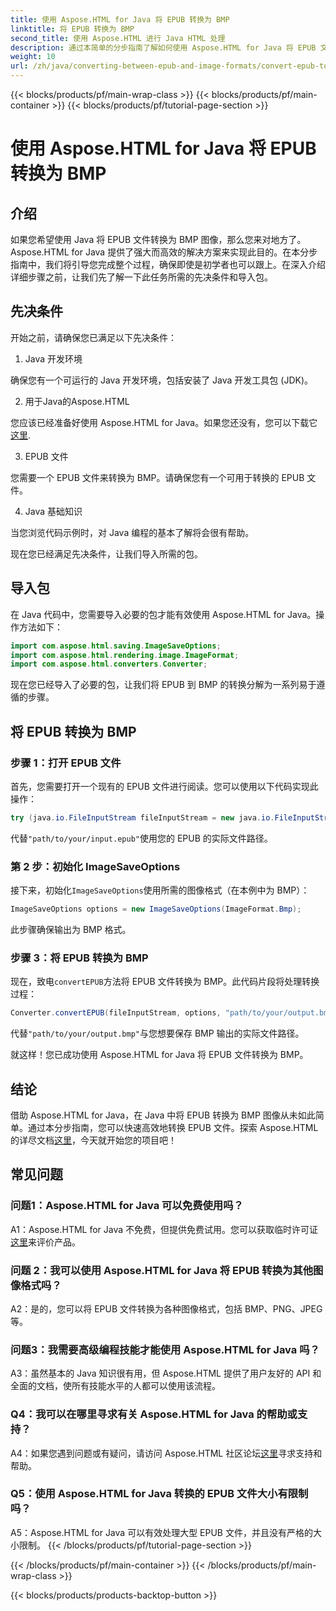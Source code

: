 ```yaml
---
title: 使用 Aspose.HTML for Java 将 EPUB 转换为 BMP
linktitle: 将 EPUB 转换为 BMP
second_title: 使用 Aspose.HTML 进行 Java HTML 处理
description: 通过本简单的分步指南了解如何使用 Aspose.HTML for Java 将 EPUB 文件转换为 BMP 图像。
weight: 10
url: /zh/java/converting-between-epub-and-image-formats/convert-epub-to-bmp/
---
```


{{< blocks/products/pf/main-wrap-class >}}
{{< blocks/products/pf/main-container >}}
{{< blocks/products/pf/tutorial-page-section >}}

# 使用 Aspose.HTML for Java 将 EPUB 转换为 BMP

## 介绍

如果您希望使用 Java 将 EPUB 文件转换为 BMP 图像，那么您来对地方了。Aspose.HTML for Java 提供了强大而高效的解决方案来实现此目的。在本分步指南中，我们将引导您完成整个过程，确保即使是初学者也可以跟上。在深入介绍详细步骤之前，让我们先了解一下此任务所需的先决条件和导入包。

## 先决条件

开始之前，请确保您已满足以下先决条件：

1. Java 开发环境

确保您有一个可运行的 Java 开发环境，包括安装了 Java 开发工具包 (JDK)。

2. 用于Java的Aspose.HTML

您应该已经准备好使用 Aspose.HTML for Java。如果您还没有，您可以下载它[这里](https://releases.aspose.com/html/java/).

3. EPUB 文件

您需要一个 EPUB 文件来转换为 BMP。请确保您有一个可用于转换的 EPUB 文件。

4. Java 基础知识

当您浏览代码示例时，对 Java 编程的基本了解将会很有帮助。

现在您已经满足先决条件，让我们导入所需的包。

## 导入包

在 Java 代码中，您需要导入必要的包才能有效使用 Aspose.HTML for Java。操作方法如下：

```java
import com.aspose.html.saving.ImageSaveOptions;
import com.aspose.html.rendering.image.ImageFormat;
import com.aspose.html.converters.Converter;
```

现在您已经导入了必要的包，让我们将 EPUB 到 BMP 的转换分解为一系列易于遵循的步骤。

## 将 EPUB 转换为 BMP

### 步骤 1：打开 EPUB 文件

首先，您需要打开一个现有的 EPUB 文件进行阅读。您可以使用以下代码实现此操作：

```java
try (java.io.FileInputStream fileInputStream = new java.io.FileInputStream("path/to/your/input.epub")) {
```

代替`"path/to/your/input.epub"`使用您的 EPUB 的实际文件路径。

### 第 2 步：初始化 ImageSaveOptions

接下来，初始化`ImageSaveOptions`使用所需的图像格式（在本例中为 BMP）：

```java
ImageSaveOptions options = new ImageSaveOptions(ImageFormat.Bmp);
```

此步骤确保输出为 BMP 格式。

### 步骤 3：将 EPUB 转换为 BMP

现在，致电`convertEPUB`方法将 EPUB 文件转换为 BMP。此代码片段将处理转换过程：

```java
Converter.convertEPUB(fileInputStream, options, "path/to/your/output.bmp");
```

代替`"path/to/your/output.bmp"`与您想要保存 BMP 输出的实际文件路径。

就这样！您已成功使用 Aspose.HTML for Java 将 EPUB 文件转换为 BMP。

## 结论

借助 Aspose.HTML for Java，在 Java 中将 EPUB 转换为 BMP 图像从未如此简单。通过本分步指南，您可以快速高效地转换 EPUB 文件。探索 Aspose.HTML 的详尽文档[这里](https://reference.aspose.com/html/java/)，今天就开始您的项目吧！

## 常见问题

### 问题1：Aspose.HTML for Java 可以免费使用吗？

A1：Aspose.HTML for Java 不免费，但提供免费试用。您可以获取临时许可证[这里](https://purchase.aspose.com/temporary-license/)来评价产品。

### 问题 2：我可以使用 Aspose.HTML for Java 将 EPUB 转换为其他图像格式吗？

A2：是的，您可以将 EPUB 文件转换为各种图像格式，包括 BMP、PNG、JPEG 等。

### 问题3：我需要高级编程技能才能使用 Aspose.HTML for Java 吗？

A3：虽然基本的 Java 知识很有用，但 Aspose.HTML 提供了用户友好的 API 和全面的文档，使所有技能水平的人都可以使用该流程。

### Q4：我可以在哪里寻求有关 Aspose.HTML for Java 的帮助或支持？

 A4：如果您遇到问题或有疑问，请访问 Aspose.HTML 社区论坛[这里](https://forum.aspose.com/)寻求支持和帮助。

### Q5：使用 Aspose.HTML for Java 转换的 EPUB 文件大小有限制吗？

A5：Aspose.HTML for Java 可以有效处理大型 EPUB 文件，并且没有严格的大小限制。
{{< /blocks/products/pf/tutorial-page-section >}}

{{< /blocks/products/pf/main-container >}}
{{< /blocks/products/pf/main-wrap-class >}}

{{< blocks/products/products-backtop-button >}}
